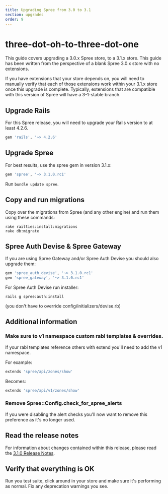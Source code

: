 ```yaml
---
title: Upgrading Spree from 3.0 to 3.1
section: upgrades
order: 9
---
```


# three-dot-oh-to-three-dot-one

This guide covers upgrading a 3.0.x Spree store, to a 3.1.x store. This guide has been written from the perspective of a blank Spree 3.0.x store with no extensions.

If you have extensions that your store depends on, you will need to manually verify that each of those extensions work within your 3.1.x store once this upgrade is complete. Typically, extensions that are compatible with this version of Spree will have a 3-1-stable branch.

## Upgrade Rails

For this Spree release, you will need to upgrade your Rails version to at least 4.2.6.

```ruby
gem 'rails', '~> 4.2.6'
```

## Upgrade Spree

For best results, use the spree gem in version 3.1.x:

```ruby
gem 'spree', '~> 3.1.0.rc1'
```

Run `bundle update spree`.

## Copy and run migrations

Copy over the migrations from Spree \(and any other engine\) and run them using these commands:

```text
rake railties:install:migrations
rake db:migrate
```

## Spree Auth Devise & Spree Gateway

If you are using Spree Gateway and/or Spree Auth Devise you should also upgrade them:

```ruby
gem 'spree_auth_devise', '~> 3.1.0.rc1'
gem 'spree_gateway', '~> 3.1.0.rc1'
```

For Spree Auth Devise run installer:

```text
rails g spree:auth:install
```

\(you don't have to override config/initializers/devise.rb\)

## Additional information

### Make sure to v1 namespace custom rabl templates & overrides.

If your rabl templates reference others with extend you'll need to add the v1 namespace.

For example:

```ruby
extends 'spree/api/zones/show'
```

Becomes:

```ruby
extends 'spree/api/v1/zones/show'
```

### Remove Spree::Config.check\_for\_spree\_alerts

If you were disabling the alert checks you'll now want to remove this preference as it's no longer used.

## Read the release notes

For information about changes contained within this release, please read the [3.1.0 Release Notes](http://guides.spreecommerce.org/release_notes/spree_3_1_0.html).

## Verify that everything is OK

Run you test suite, click around in your store and make sure it's performing as normal. Fix any deprecation warnings you see.

